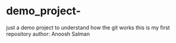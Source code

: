 # demo_project-
just a demo project to understand how the git works
this is my first repository
author: Anoosh Salman

